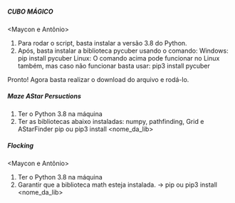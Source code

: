 ##### CUBO MÁGICO #####
<Maycon e Antônio>

1. Para rodar o script, basta instalar a versão 3.8 do Python.
2. Após, basta instalar a biblioteca pycuber usando o comando:
Windows: pip install pycuber
Linux: O comando acima pode funcionar no Linux também, mas caso não funcionar basta usar: pip3 install pycuber

Pronto! Agora basta realizar o download do arquivo e rodá-lo.



##### Maze AStar Persuctions #####
<Maycon>

1. Ter o Python 3.8 na máquina
2. Ter as bibliotecas abaixo instaladas:
numpy, pathfinding, Grid e AStarFinder
pip ou pip3 install <nome_da_lib>



##### Flocking #####
<Maycon e Antônio>

1. Ter o Python 3.8 na máquina
2. Garantir que a biblioteca math esteja instalada. -> pip ou pip3 install <nome_da_lib>
